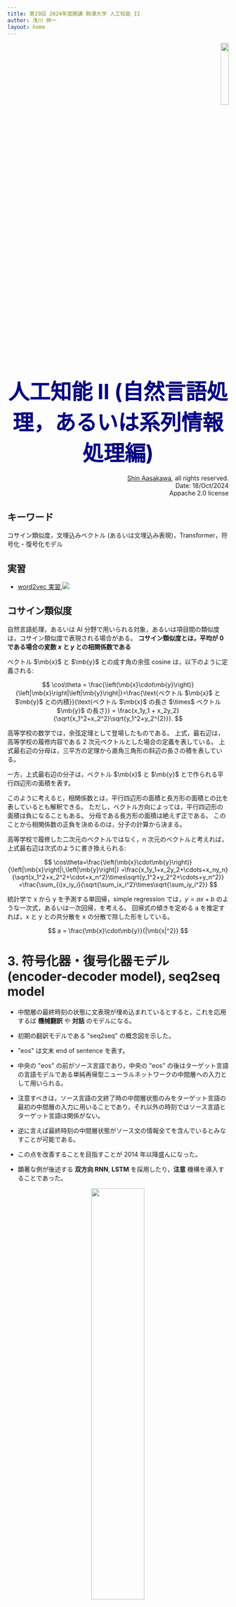```yaml
---
title: 第19回 2024年度開講 駒澤大学 人工知能 II
author: 浅川 伸一
layout: home
---
```

<link href="/css/asamarkdown.css" rel="stylesheet">

<div style="text-align:right">
<img src="/2024assets/qrcode_2024_0920.png" style="width:19%">
</div>

$$
\newcommand{\mb}[1]{\mathbf{#1}}
\newcommand{\Brc}[1]{\left(#1\right)}
\newcommand{\Rank}{\text{rank}\;}
\newcommand{\Hat}[1]{\widehat{#1}}
\newcommand{\Prj}[1]{\mb{#1}\Brc{\mb{#1}^{\top}\mb{#1}}^{-1}\mb{#1}^{\top}}
\newcommand{\RegP}[2]{\Brc{\mb{#1}^{\top}\mb{#1}}^{-1}\mb{#1}^{\top}\mb{#2}}
\newcommand{\NSQ}[1]{\left|\mb{#1}\right|^2}
\newcommand{\Norm}[1]{\left|#1\right|}
\newcommand{\IP}[2]{\left({#1}\cdot{#2}\right)}
\newcommand{\Bar}[1]{\overline{\;#1\;}}
\newcommand{\of}[1]{\left(#1\right)}
$$

<div align="center">
<font size="+4" color="navy"><strong>人工知能 II (自然言語処理，あるいは系列情報処理編)</strong></font><br/><br/>
<!-- <font size="+1" color="navy"><strong>人工知能 II</strong></font><br/><br/> -->
</div>

<div align='right'>
<a href="mailto:educ0233@komazawa-u.ac.jp">Shin Aasakawa</a>, all rights reserved.<br>
Date: 18/Oct/2024<br/>
Appache 2.0 license<br/>
</div>

## キーワード

コサイン類似度，文埋込みベクトル (あるいは文埋込み表現)，Transformer，符号化・復号化モデル

## 実習

* [word2vec 実習 <img src="/assets/colab_icon.svg">](https://colab.research.google.com/github/komazawa-deep-learning/komazawa-deep-learning.github.io/blob/master/notebooks/2020_0619word2vec.ipynb)

## コサイン類似度

自然言語処理，あるいは AI 分野で用いられる対象，あるいは項目間の類似度は，コサイン類似度で表現される場合がある。
**コサイン類似度とは，平均が 0 である場合の変数 $x$ と $y$ との相関係数である**

ベクトル $\mb{x}$ と $\mb{y}$ との成す角の余弦 cosine は，以下のように定義される:

$$
\cos\theta = \frac{\left(\mb{x}\cdot\mb{y}\right)}{\left|\mb{x}\right|\left|\mb{y}\right|}=\frac{\text{ベクトル $\mb{x}$ と $\mb{y}$ との内積}}{\text{ベクトル $\mb{x}$ の長さ $\times$ ベクトル $\mb{y}$ の長さ}}
= \frac{x_1y_1 + x_2y_2}{\sqrt{x_1^2+x_2^2}\sqrt{y_1^2+y_2^{2}}}.
$$

高等学校の数学では，余弦定理として登場したものである。
上式，最右辺は，高等学校の履修内容である 2 次元ベクトルとした場合の定義を表している。
上式最右辺の分母は，三平方の定理から直角三角形の斜辺の長さの積を表している。

一方，上式最右辺の分子は，ベクトル $\mb{x}$ と $\mb{y}$ とで作られる平行四辺形の面積を表す。

このように考えると，相関係数とは，平行四辺形の面積と長方形の面積との比を表しているとも解釈できる。
ただし，ベクトル方向によっては，平行四辺形の面積は負になることもある。
分母である長方形の面積は絶えず正である。
このことから相関係数の正負を決めるのは，分子の計算から決まる。

高等学校で履修した二次元のベクトルではなく，n 次元のベクトルと考えれば，上式最右辺は次式のように書き換えられる:

$$
\cos\theta=\frac{\left(\mb{x}\cdot\mb{y}\right)}{\left|\mb{x}\right|\,\left|\mb{y}\right|}
=\frac{x_1y_1+x_2y_2+\cdots+x_ny_n}{\sqrt{x_1^2+x_2^2+\cdot+x_n^2}\times\sqrt{y_1^2+y_2^2+\cdots+y_n^2}}
=\frac{\sum_{i}x_iy_i}{\sqrt{\sum_ix_i^2}\times\sqrt{\sum_iy_i^2}}
$$

統計学で x から y を予測する単回帰，simple regression では，$y=ax+b$ のような一次式，あるいは一次回帰，を考える。
回帰式の傾きを定める a を推定すれば，x と y との共分散を x の分散で除した形をしている。

$$
a = \frac{\mb{x}\cdot\mb{y}}{|\mb{x|^2}}
$$

<!--
# A2 net

<center>

<img src="/assets/2018Chen_A2-Nets_fig1ja_a.svg" style="width:39%">
&nbsp;&nbsp;
&nbsp;&nbsp;
&nbsp;&nbsp;
<img src="/assets/2018Chen_A2-Nets_fig1ja_b.svg" style="width:55%"><br/>
From [@2018Chen_A2-nets_double_attention] Fig. 1
</center>

# Relationship between self-attention and convolution

<center>
<img src="/assets/2019cordonnier_self_attention_convol.svg" style="width:66%"><br/>
<img src="/assets/2020Cordonnier_tab3.svg" style="width:66%"><br/>
From [@2020cordonnier_attention_and_convolution]
</center>

# まとめ

- MHSA は 畳み込み と同等の能力がありそうである。
- Reformer に見られるように position encodings を工夫する余地は残されているように思われる。
-->

# 3. 符号化器・復号化器モデル (encoder-decoder model), seq2seq model

* 中間層の最終時刻の状態に文表現が埋め込まれているとすると，これを応用するば **機械翻訳** や **対話** のモデルになる。
* 初期の翻訳モデルである "seq2seq" の概念図を示した。
* "eos" は文末 end of sentence を表す。
* 中央の "eos" の前がソース言語であり，中央の "eos" の後はターゲット言語の言語モデルである単純再帰型ニューラルネットワークの中間層への入力として用いられる。

* 注意すべきは，ソース言語の文終了時の中間層状態のみをターゲット言語の最初の中間層の入力に用いることであり，それ以外の時刻ではソース言語とターゲット言語は関係がない。
* 逆に言えば最終時刻の中間層状態がソース文の情報全てを含んでいるとみなすことが可能である。
* この点を改善することを目指すことが 2014 年以降盛んになった。
* 顕著な例が後述する **双方向 RNN**, **LSTM** を採用したり，**注意** 機構を導入することであった。

<!--
![Time unfoldings of recurrent neural networks](./assets/RNN_fold.svg){width="74%"}
-->

<center>
<img src="/assets/2014Sutskever_S22_Fig1.svg" width="49%"><br/>
From [2014Sutskever_Sequence_to_Sequence]
rom [@2014Sutskever_Sequence_to_Sequence]
</center>
<!--
$$\mbox{argmax}_{\theta} \left(-\log p\left(w_{t+1}\right)\right)=f\left(w_{t}\vert \theta\right)$$
-->

<center>
<img src="/assets/2014Sutskever_Fig2left.svg" width="44%">
<img src="/assets/2014Sutskever_Fig2right.svg" style="width:44%"><br />
From [@2014Sutskever_Sequence_to_Sequence] Fig. 2, 3
</center>

<!--
# 自然言語系の注意
-->

#### 言語と機能的脳画像研究を結びつけるために単語の分散表現を機械学習的手法で表現する (Mitchell+2018 他)

- [名詞の意味に関連した人間の脳活動の予測, Mitchell, 2018, Predicting Human Brain Activity Associated with the  Meanings of Nouns](https://shinasakawa.github.io/2008Mitchell_Predicting_Human_Brain_Activity_Associated_with_the_Meanings_of_Nounsscience.pdf){:target="_blank"}

<div class="figcenter">
<img src="/assets/2019mitchell-54_20.png" style="width:49%">
<img src="/assets/2008Mitchell_fig1ja.svg" style="width:49%">
<div class="figcaption" style="width:94%">

Mitchell+2008 図 1. 任意の名詞刺激に対する fMRI 活性化を予測するモデルの形式<br/>
左のように 「セロリ」 から右の脳画像を予測するために，中間表現として， 兆 単位の言語コーパス (言語研究では訓練や検証に用いる言語データをコーパスと呼ぶ) から得られた **意味特徴** を用いる。

fMRI の活性化は 2 段階の処理から予測される。
第 1 段階では，入力刺激語の意味を，典型的な単語使用を示す大規模なテキストコーパスから値を抽出した中間的な意味的特徴の観点から符号化する。
第 2 段階では，これらの中間的な意味的特徴のそれぞれに関連する fMRIシグネチャ の線形結合として，fMRI 画像を予測する。
<!-- Form of the model for predicting fMRI activation for arbitrary noun stimuli.
fMRI activation is predicted in a two-step process.
The first step encodes the meaning of the input stimulus word in terms of intermediate semantic features whose values are extracted from a large corpus of text exhibiting typical word use.
The second step predicts the fMRI image as a linear combination of the fMRI signatures associated with each of these intermediate semantic features. -->
</div></div>

<br/><br/>

<div class="figure figcenter">
<img src="/assets/2008Mitchell_fig2.svg" style="width:88%">
<div class="figcaption" style="width:88%">

Mitchell (2008) 図 2. 与えられた刺激語に対する fMRI 画像の予測。<br/>

他の単語 (下図左) eat, taset, fill などの単語から セロリ を予測する回帰モデルを使って予測する。
(A) 参加者 P1 が 「セロリ」刺激語に対して、他の 58 の単語で学習した後に予測を行う。
25 個の意味的特徴のうち 3 つの特徴量のベクトルを単位長にスケーリングすることである。
(食べる, 味わう, 満たす) について学習した $c_{vi}$ 係数は，パネル上部の 3 つの画像のボクセルの色で示されている。
刺激語「セロリ」に対する各特徴量の共起値は， それぞれの画像の左側に表示されている (例えば 「食べる（セロリ）」の 共起値は 0.84)。
刺激語の活性化予測値 ((A）の下部に表示)  は 25個 の意味的 fMRI シグネチャを線形結合し， その共起値で重み付けしたものである。
この図は 予測された三次元画像の1つの水平方向のスライス [z=-12 mm in Montreal Neurological Institute (MNI) space] を示している。
(B) 「セロリ」と「飛行機」について， 他の 58 個の単語を使った訓練後に予測された fMRI 画像と観察された fMRI 画像。
予測画像と観測画像の上部（後方領域）付近にある赤と青の 2本 の長い縦筋は、左右の楔状回である。
<!-- Predicting fMRI images for given stimulus words.
(A) Forming a prediction for participant P1 for the stimulus word “celery” after training on 58 other words.
Learned $c_{vi}$ coefficients for 3 of the 25 semantic features (“eat,” “taste,” and “fill”) are depicted by the voxel colors in the three images at the top of the panel.
The co-occurrence value for each of these features for the stimulus word “celery” is shown to the left of their respective images [e.g., the value for “eat (celery)” is 0.84].
The predicted activation for the stimulus word [shown at the bottom of (A)] is a linear combination of the 25 semantic fMRI signatures, weighted by their co-occurrence values.
This figure shows just one horizontal slice [z = –12 mm in Montreal Neurological Institute (MNI) space] of the predicted three-dimensional image.
(B) Predicted and observed fMRI images for “celery” and “airplane” after training that uses 58 other words.
The two long red and blue vertical streaks near the top (posterior region) of the predicted and observed images are the left and right fusiform gyri.-->
</div></div>

<br/><br/>

<div class="figure figcenter">
<img src="/assets/2008Mitchell_fig3.svg" style="width:49%"><br/>
<div class="figcaption" style="width:88%">

Mitchell (2008) 図 3. 最も正確に予測されたボクセルの位置<br/>

参加者 P5 の訓練セット以外の単語について、予測されたボクセルの活性化と実際のボクセルの活性化の相関を表面（A）とグラスブレイン（B）で表したもの。
これらのパネルは、少なくとも 10個 の連続したボクセルを含むクラスタを示しており、それぞれのボクセルの予測-実際の相関は少なくとも 0.28 である。
これらのボクセル・クラスターは、大脳皮質全体に分布しており、左右の後頭葉と頭頂葉、左右の豆状部、中央後葉、中央前葉に位置しています。
左右の後頭葉、頭頂葉、中前頭葉、左下前頭回、内側前頭回、前帯状回に分布している。
(C) 9人の参加者全員で平均化した予測-実測相関の表面表現。
このパネルは、平均相関が 0.14 以上の連続した10 個以上のボクセルを含むクラスターを示している。
<!-- Locations of most accurately predicted voxels.
Surface (A) and glass brain (B) rendering of the correlation between predicted and actual voxel activations for words outside the training set for participant P5.
These panels show clusters containing at least 10 contiguous voxels, each of whose predicted-actual correlation is at least 0.28.
These voxel clusters are distributed throughout the cortex and located in the left and right occipital and parietal lobes; left and right fusiform,
postcentral, and middle frontal gyri; left inferior frontal gyrus; medial frontal gyrus; and anterior cingulate.
(C) Surface rendering of the predicted-actual correlation averaged over all nine participants.
This panel represents clusters containing at least 10 contiguous voxels, each with average correlation of at least 0.14. -->
</div></div>

### Karapatian+(2023)

<div class="figcenter">
<img src="/2024assets/2023Karapetian_fig2.jpg" style="width:39%">
</div>

<div class="figcaption" style="width:88%">

図 2. 情景の同一性とカテゴリの復号化<!-- Figure 2. Scene identity and category decoding. --><br/>
**(A)** カテゴリ課題(青)，気晴らし課題(マゼンタ)，およびその差(黒)の EEG データにおける，情景同一性復号化の結果。
0 ミリ秒の灰色の縦破線は刺激の開始を表す。
曲線の周囲の斜線部分は SEM を示す。
有意な時点(右側，p < 0.01, FDR 調整済み) はアスタリスクで示されている。<br/>
**(B)**  課題の結果と両者の差異における，情景カテゴリーの復号化 (自然対人工) の結果<br/>
**(C)** カテゴリー化および気晴らし課題における，情景同一性の復号化のピーク<br/>
**(D)** シーンカテゴリーのデコーディングのピークにおける，多次元尺度構成法の結果<br/>
**(E)** 情景の同一性復号化と情景カテゴリ復号化の頂点復号化潜時における両課題のチャネル空間で実行されたサーチライト解析の結果と<br/>
**(F)** 情景カテゴリー復号化。<br/>
有意なチャネル (右側 p < 0.01, FDR 調整済み) は黒点で示されている。

<!-- * (A) Pairwise scene identity decoding results on EEG data from the categorization task (blue), distraction task (magenta), and their difference (black).
The vertical dashed gray line at 0 msec represents the stimulus onset.
The shaded area around the curves indicates the SEM.
Significant time points (right tailed, p<0.01, FDR-adjusted) are indicated with asterisks.
* (B) Scene category decoding (natural vs. man-made) results for both tasks and their difference.
* (C) Multidimensional scaling results for scene identity decoding from the categorization and distraction tasks at the scene identity decoding peak and
* (D) scene category decoding peak.
* (E) Results from the searchlight analysis performed in channel space in both tasks at peak decoding latency for scene identity decoding and
* (F) scene category decoding.
Significant channels (right-tailed, p < 0.01, FDR-adjusted) are depicted with black dots. -->
</div>


<div class="figcenter">
<img src="/2024assets/2023Karapetian_fig4.jpg" style="width:39%">
</div>



図 4. 人間の神経情景表現を RCNN と FCNN とでモデル化
<!-- Figure 4. Modeling human neural scene representations with an RCNN versus an FCNN. -->

* A）解析に用いたリカレントCNN，BLnet (Spoerer+2020) のアーキテクチャ。
ネットワークは 7 層からなり，ボトムアップ (緑の矢印) とラテラル (黒の矢印) 接続で結ばれている。
特徴量は 3 つの層 (1, 4, 7) から 8 つの異なる時間ステップで抽出され，RT は読み出し層から収集された。
* B) すべての情景，自然情景，人工的情景について，ヒトの神経表現と 3 つの異なる層からの RCNN 特徴量 (8 つの時間ステップの中央値) に対して RSA を実行した結果。
0 ミリ秒の垂直破線は刺激開始を表す。
曲線の周りの斜線部分は SEM を表す。
有意な時点をアスタリスクで示す (右側検定 p＜0.05，FDR 補正)。
破線の縦線はピークを示す。
灰色の斜線はノイズの上限を示す。
* (C) BLnet の フィードフォワード，パラメータマッチ版である B-Dnet (Spoerer+2020) の特徴量を用いた RSA 結果。
* (D) RCNN と FCNN の結果の差の波 (両側, p < 0.05, FDR 補正)。

<!-- * (A) Architecture of BLnet (Spoerer+2020), the recurrent CNN used in the analysis.
The network consists of seven layers, linked via bottom–up (green arrows) and lateral (black arrows) connections.
Features were extracted from three layers (1, 4, and 7) at eight different time steps, and RTs were collected from the readout layer.
* (B) Results of the RSA performed on the neural representations of humans and RCNN features from three different layers (median over eight time steps), for all scenes, natural scenes, and man-made scenes.
The vertical dashed gray line at 0 msec represents the stimulus onset.
The shaded areas around the curves represent the SEM. Significant time points are denoted with asterisks (right-tailed, p < 0.05, FDR-corrected).
The dashed vertical lines indicate the peaks.
The shaded gray area represents the noise ceiling.
* (C) RSA results with features from B-Dnet (Spoerer et al., 2020), the feedforward, parameter-matched version of BLnet.
* (D) Difference waves between RCNN and FCNN results (two-tailed, p < 0.05, FDR-corrected). -->


### ERP モデル Laszlo&Armstrong(2014)<!-- ## 1.1. The ERP model-->

これまでの研究で，ERP モデルの開発を通じて，計算と認知電気生理学の間のギャップを埋める取り組みを始めた(Laszlo&Plaut2012)。
ERP モデルは，先行する PDP モデル (Harm&Seidenberg2004, Plaut+1996, Seidenberg&McClelland1989 など) を大幅に取り入れている。
図 1 は，先行モデルと同様，書記素入力の分散パターンを取り込み，隠れ層で複数の非線形変換を行った後，分散意味出力を生成するモデルの構造を示している。
<!-- In prior work, we began bridging the gap between computation and cognitive electrophysiology through development of the ERP model (Laszlo&Plaut, 2012).
The ERP model is heavily based on PDP models that preceded it (e.g., Harm&Seidenberg2004, Plaut+1996, Seidenberg&McClelland1989); Fig. 1 displays the architecture of the model, which, like its predecessors, takes a distributed pattern of orthographic input, and after multiple nonlinear transformations in hidden layers, produces a distributed semantic output. -->

<div class="figcenter">
<img src="/2024assets/2014Laszlo_Armstrong_PSP_fig1.svg" style="width:49%">
<div class="figcaption" style="width:49%">

Fig. 1. (A) Architecture of the ERP model. INH stands for ‘‘inhibitory’’. (B) The shape of the sigmoid function (inset), and of the alpha function above and below threshold. Note that for alpha units, as $t\rightarrow\infty$, $V\rightarrow\Theta$.
</div>
</div>

ERP モデルと先行モデルとの重要な違いは，行動だけでなく ERP の構成要素の効果もシミュレーションする必要があることである。
具体的には，N400 (語彙的意味的アクセスを試みる構成要素と考えられている。Kutas&Federmeier2011 参照) に関連する効果である。
これを可能にするために，ERP モデルには PDP 読みモデルには典型的なものではない神経学的現実的な特性が与えられた。
まず，ERP モデルが先行するモデルと異なるのは，興奮と抑制の分離である。
この分離により，興奮性素子よりも抑制性素子の方が多いこと (EPSP が優勢であると考えられている ERP のシミュレーションには重要)，興奮と抑制の時間経過が別々であること，抑制には高速と低速の集団があることなど，神経学的には現実的な特性がいくつか付与される。
しかし，ERP モデルには，真の皮質系にみられる数多くの特性が欠けている。
我々は，モデルにさらに神経のリアリズムを取り入れることで，より多くの N400 効果をシミュレートできるようになると考えた。
さらに，このリアリズムを提供することで，シミュレートされた効果の神経機構に関する洞察が得られる可能性がある。
これは，N400 の研究では基本的に未開拓の分野である。
<!--An important difference between the ERP model and its predecessors is that it is required to simulate not only behavior, but also ERP component effects—specifically, effects pertaining to the N400 (a component thought to represent attempted lexical-semantic access; see Kutas&Federmeier2011).
In order to enable this, the ERP model was given neurally realistic properties not typical in PDP reading models.
Primarily, the ERP model’s departure from its predecessors comes in its separation of excitation and inhibition.
This separation confers several neurally realistic properties, such as more excitatory than inhibitory units (important for simulation of ERPs, where EPSPs are thought to dominate), separate time courses of excitation and inhibition, and fast and slow populations of inhibition.
However, the ERP model lacks numerous characteristics of a true cortical system. We theorized that bringing additional neural realism to the model would enable it to simulate more N400 effects, and, further, that providing this realism could provide insight into the neural mechanisms of the simulated effects—an area essentially unexplored in the N400 literature. -->

ERP モデルは、無意味テキストに対する反応で観察された N400 効果をシミュレートした。
もちろん，無意味なテキストは文脈を伴わないという点で，自然な読みとは異なる。
したがって，ERP モデルを現実的な読みにより関連付けるには，文脈に対する感度を向上させることが重要である。
文脈の最も単純な形態であり，N400 に強い影響を与える形態は，単語の形の即時反復である (例: Nagy&Rugg1989, Rugg1985, 1990, Rugg&Nagy1987)。
この最小限の文脈では，単語の形を処理する際に，その前に何があったかに依存することが必要となる。
したがって，この現象を明確に機械論的に説明することは，孤立した項目に対する ERP 反応を理解することと，文脈のある項目に対する反応を理解することの橋渡しをする上で重要な第一歩となる。
<!-- The ERP model simulated N400 effects observed in response to unconnected text.
Of course, unconnected text is dissimilar to natural reading in that it does not involve context.
To extend the ERP model’s relevance to realistic reading, therefore, it is important to extend its sensitivity to context.
The simplest form of context, and a form that exerts a robust effect on the N400, is immediate repetition of a word form (e.g., Nagy&Rugg1989, Rugg1985, 1990, Rugg&Nagy1987).
This minimal context requires that processing a word form, in the simplest possible manner, be dependent on what has come before it.
Consequently, providing an explicit mechanistic account of this phenomenon is an important first step in making the bridge between understanding the ERP response to isolated items and understanding the response to items in context. -->

N400 反復効果は，単語形態が 2 度目に提示された際の正の反応として特徴づけられる。
この効果に関する認知理論として広く受け入れられているのは，単語の形態が最初に提示された後，その意味は直ちに非活性化されるのではなく，時間とともに減衰するというものである(Rugg1985)。
したがって，ある項目が繰り返される場合，その項目に関連する意味は依然として活性化しており，したがって，より複雑な意味処理は必要なく，その結果，繰り返しに対する N400 はより小さくなる。
この理論は広く受け入れられており，その理論が確立されて以来，基本的に異議が唱えられたことはない (Besson+1992, Laszlo&Federmeier2007, Rugg1990 など)。
N400 反復効果をシミュレーションできるように，このモデルの神経現実主義を拡張するにあたり，我々は，神経機構的な説明が，一般的に想定されている認知基盤に対して新たな洞察をもたらすかどうかを検討した。
<!-- The N400 repetition effect is characterized as a positivity in response to second presentation of a word form.
The accepted cognitive theory of this effect is that after an initial presentation of a word form, its semantics do not immediately deactivate; rather, they decay over time (Rugg1985).
Thus, when an item is repeated, its associated semantics are still active, and, therefore, less elaborate semantic processing is required, resulting in a smaller N400 to repetitions. This theory is widely accepted, and essentially has not been challenged since its formulation (e.g., Besson+1992, Laszlo&Federmeier2007, Rugg1990).
In extending the neural realism of the model to allow it to simulate N400 repetition effects, we sought to explore whether a neuro-mechanistic explanation would provide novel insight into their generally-assumed cognitive basis. -->

さらに，単語の認知に関する文献の多くは時間領域の ERP に焦点を当てているが，周波数領域の ERP から得られた洞察を強調する研究も増えている。
例えば，最近の研究では，時間領域における N400 効果は，特定の周波数帯域における変化によるものであり，N400 を生成する集団のすべてのニューロンが反復後に同じ程度にその活動を変化させる場合に観察されるような，全電力スペクトルにおける変化によるものではない可能性があることが示されている (Roehm+2007)。
周波数依存の変化は，分散型で特定の表現を符号化する局所および遠位の神経集団を同期させる脳の能力にも重要な影響を及ぼす可能性がある (Mellem+2013, Weiss&Mueller2003)。
周波数領域の効果は理論的には興味深いものであるが，計算読解の文献ではこれまでまったく研究されていない。
これらの理由から，我々はシミュレーションに周波数領域分析を組み込むことを試みた。
我々の知る限り，この分野では初めてのことである。
<!-- Additionally, although much of the word recognition literature has focused on time-domain ERPs, there is a growing body of work highlighting insights gained from ERPs in the frequency domain.
For instance, recent work has demonstrated that time-domain N400 effects may be due to changes in particular frequency bands and not to changes in the full power spectrum, as would be observed if all neurons in the population generating the N400 modulated their activity to the same degree following a repetition (Roehm+2007).
Frequency-dependent changes may also have important ramiﬁcations for the brain’s capacity to synchronize local and distal neural populations that code for a particular representation in a distributed fashion (Mellem+2013, Weiss&Mueller2003).
Frequency-domain effects are therefore of theoretical interest, but have been completely unstudied in the computational reading literature. For these reasons, we sought to incorporate frequency-domain analysis into our simulations—to our knowledge, for the ﬁrst time in this literature. -->

## 1.2. アルファモデル<!-- ## 1.2. The alpha model-->

ERP モデルでは，平均的な意味活性化は平均的な N400 振幅と関連している。(脚注2)
したがって，繰り返しによって減少した N400 をシミュレートするモデルでは，反復が発生した際に平均的な意味活性化が減少することが示されなければならない。
つまり，素子には疲労する能力が備わっていなければならない。
この疲労は，意味層全体ではなく，単一素子に作用する形で選択的に発生することが重要である。
なぜなら，最近活性化していない素子は，反復ではなく新しい項目が提示された場合のように，最大限に活性化できなければならないからである。
したがって，個々の意味単位の活性化の望ましい動態は，活性化のピーク (最初の提示に対する反応) が徐々に減衰していくというものである。
これは，N400 反復効果の認知理論が提唱しているものであり，また反復による N400 振幅の減少にも必要である。
重要なのは，この動態はアルファ関数によって正式に表現できるということである。
これは、神経計算において PSP をシミュレートするために使用される。
<!--In the ERP model, mean semantic activation is linked to mean N400 amplitude.(footnote 2)
Thus, for the model to simulate reduced N400s with repetition, it must display reduced mean semantic activation when repetitions occur.
That is, units must have the capacity to become fatigued. It is important that this fatigue occur selectively, acting on single units as opposed to the entire semantic layer, because units that have not recently been active must be able to activate to maximum, as when a novel item is presented instead of a repetition.
The desired dynamic of activation for individual semantic units is thus one where a peak of activation (response to a ﬁrst presentation) is followed by gradual decay, as posited by the cognitive theory of N400 repetition effects and also as necessary to reduce N400 amplitude with repetition.
Crucially, this dynamic can be formally expressed by the alpha function; used in neural computation to simulate PSPs: -->

$$
V=\alpha t e^{t/T}\tag{1}
$$

式(1):アルファ関数。
従来用いられてきたアルファ関数 (例:Bugmann1997) では，V は膜電位 (電圧) の測定値，alpha はスケーリング定数，t は単位が活性化してからの時間ステップ数，T は V がピークに達するタイミングを決定する自由パラメータである (例:David+2006)。
alpha 関数の形状は，式(1) で定義され，シミュレーションで使用されている。
図 1 に示した。
<!-- Eq. (1): The alpha function.
In the alpha function as used classically (e.g., Bugmann1997), V is a measure of membrane potential (voltage), a a scaling constant, t the number of time steps since a unit became active, and T a free parameter that determines when V peaks (e.g., David+2006).
The shape of the alpha function, as deﬁned in Eq. (1) and as used in our simulations, is displayed in Fig. 1. -->

アルファ関数が事象関連電位のシミュレーションで使用されていることから，我々のモデルでの使用に特に適している。
それは，所望の動的が生成されるからだけでなく，皮質事象関連電位が ERP 信号のソースであるためである(Fabiani+2007)。
アルファ関数の結果である V は，意味素子の活性化がリンクされている N400 と同様に，電圧を表している。
実際，この関数の妥当性は，誘発反応の動的因果モデリングにおける類似の関数の使用によって裏付けられている(Dauizeau+2011 参照)。
この種の関数は，実際のニューロンにおける活性化の動力学に近似することが示されている (David+2006)。
したがって，N400 反復効果を実装するために必要な機能の動態に関する独立した観察結果，その効果の神経源，およびアルファ関数の計算特性が，シミュレーションの機序を示唆する方向に収束している。
したがって，ERP モデルを N400 反復効果のシミュレーションに拡張しようとする試みにおいて，我々は興奮性素子の活性化をアルファ関数の包絡線 (式(1)で指定) に制限した。
<!-- That the alpha function is used in simulation of PSPs makes it especially appropriate for use in our model, not only because it produces the desired dynamic, but also because cortical PSPs are the source of the ERP signal (Fabiani+2007).
The result, V,of the alpha function represents a voltage, as does the N400, to which semantic unit activations are linked. Indeed, the appropriateness of this function is supported by use of an analogous function in dynamic causal modeling of evoked responses (see Dauizeau+2011), where this type of function has been shown to approximate activation dynamics in actual neurons (David+2006).
Thus, independent observations about the dynamics of the function needed to implement N400 repetition effects, the neural source of those effects, and the computational properties of the alpha function converge to suggest a mechanism for simulation. Therefore, in our attempt to extend the ERP model to simulation of N400 repetition effects, we constrained excitatory unit activations to the envelope of the alpha function (as speciﬁed in Eq. (1)). -->

以下では，Laszlo&Plaut(2012) のモデルを ERP モデルと呼び続けるが，アルファ関数で制約されたモデルをアルファモデルと呼ぶ。
アルファモデルにおける興奮性素子の活性化にアルファ関数 (式(1))を適用することが，2 つのモデル間の唯一の違いである。(脚注 3)
以下に紹介するシミュレーションの目的は，アルファ関数で実装された選択的疲労要因が，N400 反復効果に対する正式に十分な機構的説明となるかどうかを判断することである。
<!-- In what follows, we will continue to refer to the Laszlo&Plaut(2012) model as the ERP model, but we will refer to the model constrained with the alpha function as the alpha model.
Application of the alpha function (Eq. (1)) to excitatory unit activation in the alpha model is the only distinction between the two models.(footnote 3)
The goal of the simulations presented below was to determine whether a selective fatigue factor, as implemented with the alpha function, constitutes a formally sufﬁcient mechanistic explanation for N400 repetition effects. -->

<div class="footnote">

2. 多数の皮質内抑制性電位 (IPSP) と興奮性電位 (EPSP) の遠心性和によって決定される電圧。
3. モデルの構造は他のすべての点で同一であるため，アルファモデルは，ERP モデルがシミュレーション可能なあらゆる現象をシミュレーションする能力を形式的に保持していることに留意されたい。
</div>

## 3.1. ERP

各項目タイプについて，第 1 回および第 2 回提示時の中央頭頂電極における ERP の平均値 (図 2) を計算した。
このデータセットにおける N400 効果に対応する時間ウィンドウに合わせてデータをトリミングした: 250ー450ミリ秒 (Laszlo&Federmeier2011)。
ERP とシミュレーション分析の一貫性を最大限に高めるため，これらのデータは，統計的に定義された関心領域，すなわち N400 窓の半値全幅 (FWHM) に再びトリミングされた。
<!--Grand-averaged ERPs (Fig. 2) were computed over the middle parietal electrode for each item type on ﬁrst and second presentation.
Data were trimmed to the time-window corresponding to N400 effects in this data set: 250–450 ms (Laszlo&Federmeier2011).
To maximize the consistency of ERP and simulation analyses, these data were again trimmed to a statistically-deﬁned window of interest, the full width at half-maximum (FWHM) of the N400 window. -->

<div class="figcenter">
<img src="/2024assets/2014Laszlo_Armstrong_PSP_fig2.svg" style="width:66%">
<div class="figcaption" style="width:77%">

図 2. ERP とモデル (sERP) の時間および周波数領域のデータ。
時間領域の ERP データは，頭頂葉中央の電極部位における単語，頭文字語，擬似語，および非単語文字列の提示 1 回目と 2 回目に対する全体平均反応からなる。
同じデータが周波数領域で提示される。
時間領域の sERP データは，同じ種類の項目の提示 (1 回目と 2 回目) に対するすべての意味単位の平均反応からなる。
同じデータが周波数領域で提示される。
反復効果のシミュレーションにアルファ関数の適用が必要かどうかを評価するために実施された制御シミュレーションも，オリジナルの ERP モデルを使用して実施された。
このシミュレーションでは，すべての方法は上記で説明したものと同じであったが，アルファ関数は適用されなかった。
<!-- Fig.2. ERP and model (sERP) data in the time and frequency domains.
Time-domain ERP data consists of grand-averaged responses to ﬁrst and second presentations of words, acronyms, pseudowords, and illegal strings, over the middle parietal electrode site; the same data is presented in the frequency domain.
Time-domain sERP data consists of responses, averaged over all semantic units, to ﬁrst and second presentations of the same item types.
The same data is presented in the frequency domain.
A control simulation, performed in order to assess whether application of the alpha function is necessary for simulation of repetition effects, was also conducted using the original ERP model—in this simulation, all methods were identical to those described above, but the alpha function was not applied. -->
</div></div>



# 4. トランスフォーマー

* 注意を用いて，RNN を置き換える [Devlin+2017,Attention Is All You Need](https://arxiv.org/abs/1706.03762)
* 専門用語としては，**多頭=自己注意** Multi-Head Self-Attention (以下 MHSA と表記)と呼ぶ。
* 多頭とは何か，なぜ **自己** がつく注意なのかを確認してほしい。

<center>
<img src="/assets/ModalNet-19.png" style="width:15%">
&nbsp;&nbsp;&nbsp;&nbsp;
&nbsp;&nbsp;&nbsp;&nbsp;
&nbsp;&nbsp;&nbsp;&nbsp;
<img src="/assets/ModalNet-20.jpg" style="width:23%">
&nbsp;&nbsp;&nbsp;&nbsp;
&nbsp;&nbsp;&nbsp;&nbsp;
&nbsp;&nbsp;&nbsp;&nbsp;
<img src="/assets/ModalNet-21.png" style="width:29%">
</center>
<!--
![](assets/ModalNet-19.png){style="width:15%"}
&nbsp;&nbsp;&nbsp;&nbsp;
&nbsp;&nbsp;&nbsp;&nbsp;
&nbsp;&nbsp;&nbsp;&nbsp;
![](assets/ModalNet-20.jpg){style="width:23%"}
&nbsp;&nbsp;&nbsp;&nbsp;
&nbsp;&nbsp;&nbsp;&nbsp;
&nbsp;&nbsp;&nbsp;&nbsp;
![](assets/ModalNet-21.png){style="width:29%"}
</center>
-->


* 上図，クエリ，キー，バリュー に注目してください。英単語の意味どおりに解釈すれば，問い合わせ，キー（鍵），値，となる。
* つまり，ある問い合わせに対して，キーを与えて，その答えとなる値を得ること。
* この操作を入力情報から作り出して答えを出力する仕組みに，ワンホット表現を使うことがポイント

<!-- 下図左は上図右と同じものです。この下図右を複数個束ねると下図中央になります。 -->

- 図中央の Scaled Dot-Product Attention と書かれた右脇に小さく h と書かれている。この h とは ヘッド の意味。
- 図中央を 1 つの単位として，次に来る情報と連結させる。図右。
- リカレントニューラルネットワークでは，中間層の状態が次の時刻の処理に継続して用いられていた。
- ところが 多頭=自己注意 MHSA では一つ前の入力情報を，現在の時刻の情報に対するクエリとキーのように扱って情報を処理する。
- 図右の下から入力される情報は，input と output と書かれている。
さらに output の下には (Shifted right) と書かれています。
すなわち，時系列情報を一時刻分だけ右にずらし（シフト）させて逐次情報を処理することを意味している。
- 図右の下から入力される情報は，embedding つまり埋め込み表現 と 位置符号化 position embedding が足し合わされたもの。
埋め込み表現とは先週 word2vec で触れたベクトルで表現された，単語（あるいはそれぞれの項目）の 意味表現 に対応。
* さらに，下図右は，視覚用に開発れたトランスフォーマーである。

<center>
<img src="/assets/ModalNet-19.png" style="width:14%">
<!-- <img src="https://komazawa-deep-learning.github.io/assets/ModalNet-19.png" style="width:24%"> -->
&nbsp;&nbsp;&nbsp;&nbsp;
&nbsp;&nbsp;&nbsp;&nbsp;
&nbsp;&nbsp;&nbsp;&nbsp;
&nbsp;&nbsp;&nbsp;&nbsp;
<img src="/assets/2019Ramachandran_fig3.jpg" style="width:44%"><br/>
<!-- <img src="https://komazawa-deep-learning.github.io/assets/2019Ramachandran_fig3.jpg" style="width:64%"><br/> -->
Left: [@2017Vaswani_transformer], Right: [@2019Ramachandran_attention_vision]
</center>

<!--
<center>

![](assets/2019Zhang_Goodfellow_SAGAN_fig2.jpg){style="width:88%"}<br/>
![](assets/2019Zhang_Goodfellow_SAGAN_fig1upper.jpg){style="width:74%"}<br/>
![](assets/2019Zhang_Goodfellow_SAGAN_fig1lower.jpg){style="width:74%"}<br/>
From [@2019Zhang_Goodfellow_SAGAN] Fig. 1, and 3.
画像生成において，近傍画素から情報だけでなく，関連する遠距離の特徴を利用して生成することにより一貫性のある対象やシナリオを生成可能。
各行の左の元画像上のカラー点は 5 つ の 代表的なクエリの場所を示す。
右側の 5 画像は 各クエリ位置における注意地図。最も注目されている領域が，色分けされた矢印で示されている。
</center>
-->

<!--
<center>

![](assets/2017Gupta_Non-local_fig2.svg){style="width:29%"}
![](assets/2017Gupta_Non-local_example_230_0_eps_18_9.svg){style="width:59%"}<br/>
時空の非局所ネットワークの概念図。特徴地図はテンソルとして示されている。
例えば 1024 チャンネルの場合は $T\times H\times W\times1024$ である。
$\otimes$ は行列積を，$\oplus$ は要素和を示す。
ソフトマックス演算は各行に対して実行される。
青いボックスは $1\times1\times1\times1$ の畳み込みを表す。
$512$ チャンネルのボトルネックを持つ埋め込みガウシアン版が示されている。
バニラガウス版は $\theta$ と $\phi$ とを除去することで ドット積版は $1/N$ のスケーリングでソフトマックスを置き換えることで行うことができる。
From [@2018Wang_Girshick_Non-local]
</center>
-->

<!-- <center>

![](assets/2018snail_fig2b.svg){style="width:49%"}<br/>
From [@2018Mishra_SNAIL] Fig. 2
</center>

トランスフォーマーはリカレント構造や畳み込み構造を持たず埋め込みベクトルに位置符号化器を加えることで系列情報を処理する。
しかし、逐次的な順序情報が貧弱であるとの批判がある。
とりわけ強化学習のような位置依存性に敏感な課題では問題。
トランスフォーマーモデルにおける 位置問題を解決するため，自己注意機構 と 時間的な畳み込み temporal convolution を組み合わせたモデルが
Simple Neural Attention Meta-Learner (SNAIL)[@2018Mishra_SNAIL]。
SNAIL は，メタ学習，強化学習の両方の課題に優れていることが実証された。
-->

少しだけまとめると:

- 自然言語処理，画像処理，強化学習，メタ学習の 4 分野でほほ同様の 多頭自己注意 MHSA が取り入れられている。
- クエリ，キー，バリュー の重みを学習することが MHSA の学習である。
- 従来手法である 畳み込み や LSTM を MHSA で置き換える動きがある。

# 5. BERT

- 上記のトランスフォーマーに基づいて BERT が提案された [Devlin2018](https://arxiv.org/abs/1810.04805)。
- BERT は **B**idirectional **E**ncoder **R**epresentations from **T**ransformers から命名したと原著論文には書いてあります。
- ですが，この原著論文の直前に提案されたモデルに ELMo があったため，こじつけた，ふざけた命名でしょう。
- もちろん ELMo (こちらは **E**mbeddings from **L**anguage **Mo**dels から命名されました)も BERT もセサミストリートに出てくるキャラクタです。

<!-- From singularitysalon2019/nlp.tex -->

<!--BERT の影響が大きいので，本稿でも BERT を中心に取り上げる。-->BERT の特徴を 3 つにまとめると以下の通り

1. トランスフォーマー Transformer に基づく 多頭自己注意 (MHSA) を使った多層ニューラルネットワークモデル
2. 2 つの事前訓練: **マスク化言語モデル** と **次文予測課題** を用いる
3. 事前訓練済のモデルを用いて，解くべき課題のそれぞれについて **ファインチューニング** Fine tuning を施す
4. 個別の課題は下流課題 down stream tasks と呼ばれます。上流 と 下流 との区別は，最初に行う事前訓練のことを時間的に先行するので上流，その後のファインチューニングするそれぞれの課題のことを下流課題と呼んでいます。
5. 複数の課題に対して個別にファインチューニングを行うことにより，複数の下流課題で性能向上が認められました。 [GLUE スコアボード](https://gluebenchmark.com/leaderboard), [SuperGLUE](https://super.gluebenchmark.com/leaderboard/) を参照してください。


## BERT の入力表現

- 上の図にもあったとおり BERT では入力情報が埋め込み表現だけでなく，位置符号化器の情報が加算されます。
- BERT では，埋め込み表現と位置符号化器の情報に加えて，セグメント埋め込み segment embeddings も加えた情報が入力情報となります。下図参照

<center>
<img src="/assets/2018Devlin_BERT_Fig2.svg" style="width:66%"><br/>
<!-- ![](assets/2018Devlin_BERT_Fig2.svg){style="width:84%"}<br /> -->
埋め込みトークンの総和，位置符号器，分離埋め込みの 3 者 From [@2018BERT] Fig. 2
</center>

- 上図では，下 3 行が入力情報を構成する 3 つの要素になっています。上（ピンク色）が合算した入力情報になります。
- 3 つの入力情報とはそれぞれ，下から 位置符号化器 （薄灰色），セグメント埋め込み (淡緑)，トークン埋め込み (淡黄) です。

## 位置符号器 Position encoders

- 上述のようにトランスフォーマーの入力には，単語埋め込み表現に加えて，位置符号器の信号も加算されます。

<!-- 位置 $i$ の信号は次式で周波数領域へと変換される:

$$
\begin{align}
\text{PE}_{(\text{pos},2i)} &= \sin\left(\frac{\text{pos}}{10000^{\frac{2i}{d_{\text{model}}}}}\right)\\
\text{PE}_{(\text{pos},2i+1)} &= \cos\left(\frac{\text{pos}}{10000^{\frac{2i}{d_{\text{model}}}}}\right)
\end{align}
$$
-->

- 位置符号器による位置表現は，i 番目の位置情報をワンホット表現するのではなく，周波数領域に変換することで周期情報を表現する試みと見なすことができます。

<center>
<img src="/assets/PE_example.svg" style="width:59%"><br/>
位置符号化に用いられる符号化。位置情報を周波数情報へ変換して用いています。
<!-- ![](assets/PE_example.svg){style="width:74%"}<br/> -->
</center>

- 位置情報を周波数情報へ変換することが良いことなのか，どうなのか，は議論されている最中です。
一つの研究テーマでもあります。

- 数学的な説明は **フーリエ変換** を調べてください。任意の関数 y=f(x) では x は位置情報を表しているとみなすことができます。
従って，位置 x を与えると対応する値 y が得られることを表している式が y=f(x) です。
これに対して，任意の情報は周波数，すなわち，波の重ね合わせとして表現できます。
すべての周波数を重ね合わせると元の関数になります。
反対に，ある周波数の値は，関数 f(x) を周波数へ変換したときの特定の周波数成分として表現できます。

BERT における位置符号化器は位置情報を波の成分として表現したことになります。

このようにしてできた値を入力側と出力側で下図のように連結させたものが以下のトランスフォーマーです。

<center>
<img src="/assets/2017Vaswani_Fig1.svg" style="width:33%"><br/>
From [@2017Vaswani_transformer] Fig. 1
</center>

これまで見てきたように，トランスフォーマーでは入力信号に基づいて情報の変換が行なわれる。
この意味ではトランスフォーマーにおける 多頭 自己注意 MHSA とはボトムアップ注意の変形であるとみなしうる。
逆言すれば，RNN のように過去の履歴をすべて保持しているわけではないので，系列情報については，position encoders に頼っている側面が指摘できる。

<!-- %\input{ELMoBERTGPT_Gao2018.tex}
へーこれでインプットか？-->

## BERT の事前訓練: マスク化言語モデル

全入力系列のうち 15% をランダムに [MASK] トークンで置き換える

- 入力はオリジナル系列を [MASK] トークンで置き換えた系列
- ラベル: オリジナル系列の [MASK] 部分にの正しいラベルを予測
- 80%: オリジナル入力系列を [MASK] で置換
- 10%: [MASK] の位置の単語をランダムな無関連語で置き換える
- 10%: オリジナル系列

## BERT の事前訓練: 次文予測課題

言語モデルの欠点を補完する目的，次の文を予測

[SEP] トークンで区切られた 2 文入力

- 入力: the man went to the store [SEP] he bought a gallon of milk.
- ラベル:  IsNext
- 入力:  the man went to the store [SEP] penguins are flightless birds.
- ラベル:  NotNext

## BERT: ファインチューニング (微調整)

(a), (b) は文レベル課題，
(c),(d)はトークンレベル課題, E: 入力埋め込み表現, $T_i$: トークン $i$ の文脈表象。

<!--
- [CLS]: 分類出力記号,
- [SEP]: 文分離記号
-->

<center>
<img src="/assets/2018Devlin_BERT_Fig3.svg" style="width:66%"><br/>
From [@2018BERT] Fig.3
</center>

## GLUE 課題 (General Language Understanding Evaluation)
- **CoLA**: 入力文が英語として正しいか否かを判定
- **SST-2**: スタンフォード大による映画レビューの極性判断
- **MRPC**: マイクロソフトの言い換えコーパス。2文 が等しいか否かを判定
- **STS-B**: ニュースの見出し文の類似度を5段階で評定
- **QQP**: 2 つの質問文の意味が等価かを判定
- **MNLI**: 2 入力文が意味的に含意，矛盾，中立を判定
- **QNLI**: 2 入力文が意味的に含意，矛盾，中立を判定
- **RTE**: MNLI に似た2つの入力文の含意を判定
- **WNI**: ウィノグラッド会話チャレンジ

その他

- **SQuAD**: スタンフォード大による Q and A ウィキペディアから抽出した文
- **RACE**: 中学入試，高校入試に相当するテスト多肢選択回答

### BERT モデルのパラメータ詳細
- データ: Wikipedia (2.5B words) + BookCorpus (800M words)
- バッチサイズ: 131,072 words (1024 sequences * 128 length or 256 sequences * 512 length)
- 訓練時間: 1M steps (~40 epochs)
- 最適化アルゴリズム: AdamW, 1e-4 learning rate, linear decay
- BERT-Base: 12 層, 各層 768 ニューロン, 12 多頭注意
- BERT-Large: 24 層, 各層 1024 ニューロン, 16 多頭注意
- 4x4 / 8x8 TPU で 4 日間

#### CoLA サンプル

1 は正しい英文，0 は非文

- 1 They drank the pub dry.
- 0 __They drank the pub__.
- 1 The professor talked us into a stupor.
- 0 __The professor talked us__.
- 1 We yelled ourselves hoarse.
- 0 __We yelled ourselves__.

#### SST-2 サンプル

0 は低評価，1 は高評価

- hide new secretions from the parental units     0
- contains no wit , only labored gags     0
- that loves its characters and communicates something rather beautiful about human nature        1
- remains utterly satisfied to remain the same throughout         0
- on the worst revenge-of-the-nerds clichés the filmmakers could dredge up        0
- that's far too tragic to merit such superficial treatment      0

<!-- - demonstrates that the director of such hollywood blockbusters as patriot games can still turn out a small , pe
- rsonal film with an emotional wallop .  1
- of saucy        1
- a depressed fifteen-year-old 's suicidal poetry         0
- are more deeply thought through than in most ` right-thinking ' films   1
- goes to absurd lengths  0
- for those moviegoers who complain that ` they do n't make movies like they used to anymore      0
- the part where nothing 's happening ,   0
- saw how bad this movie was      0
- lend some dignity to a dumb story       0
 -->

#### MRPC サンプル

- 1
    - 文1: "Please, keep doing your homework," said Bavelier, the mother of three.
    - 文2: "Please, keep doing your homework," said Bavelier, the mother of 6-year-old twins and a 2-year old.
- 1
    - 文1: While Mr. Qurei is widely respected and has a long history of negotiating with the Israelis, he cannot expect such a warm welcome.
    - 文2: While Qureia is respected and has a history of negotiating with the Israelis, a warm welcome is not expected.
- 1
    - 文1: "Nobody wants to go to war with anybody about anything ... it 's always very much a last resort thing and one to be avoided," Mr Howard told Sydney radio.
    - 文2: "We don't want to go to war with anybody . . . it's always very much a last resort, and one to be avoided.
- 0
    - 文1: GMT, Tab shares were up 19 cents, or 4.4% , at A $4.56, having earlier set a record high of A $4.57.
    - 文2: Tab shares jumped 20 cents, or 4.6%, to set a record closing high at A $4.57.
- 0
    - 文1: Martin, 58, will be freed today after serving two thirds of his five-year sentence for the manslaughter of 16-year-old Fred Barras.
    - 文2: Martin served two thirds of a five-year sentence for the manslaughter of Barras and for wounding Fearon.

<!-- - 1
    - 文1: The stock rose $2.11, or about 11 percent, to close Friday at $ 21.51 on the New York Stock Exchange.
    - 文2: PG & E Corp. shares jumped $1.63 or 8 percent to $ 21.03 on the New York Stock Exchange on Friday.
- 1
    - 文1: Revenue in the first quarter of the year dropped 15 percent from the same period a year earlier.
    - 文2: With the scandal hanging over Stewart's company, revenue the first quarter of the year dropped 15 percent from the same period a year earlier.
- 0
    - 文1: The Nasdaq had a weekly gain of 17.27, or 1.2 percent, closing at 1,520.15 on Friday.
    - 文2: The tech-laced Nasdaq Composite .IXIC rallied 30.46 points, or 2.04 percent, to 1,520.15.
- 1
    - 文1: The DVD-CCA then appealed to the state Supreme Court.
    - 文2: The DVD CCA appealed that decision to the U.S. Supreme Court.

 -->
<!-- # BERT ファインチューニング手続き
<center>
<img src="./assets/2019Devlin_mask_method21.jpg" style="width:74%"><br/>
</center>
 -->

#### SST-B サンプル

最後の数値が評価値

- A plane is taking off.  An air plane is taking off.   5.000
- A man is playing a large flute. A man is playing a flute.     3.800
- A man is spreading shreded cheese on a pizza. A man is spreading shredded cheese on an uncooked pizza. 3.800
- Three men are playing chess.    Two men are playing chess.    2.600
- A man is playing the cello.     A man seated is playing the cello.    4.250
- Some men are fighting.  Two men are fighting. 4.250
- A man is smoking.   A man is skating 0.5000

### QQP サンプル

0 は異なると判断， 1 は同じと判断すべき文

- 0
    - How is the life of a math student? Could you describe your own experiences?
    - Which level of prepration is enough for the exam jlpt5?
- 1
    - How do I control my horny emotions?
    - How do you control your horniness?
- 0
    - What causes stool color to change to yellow?
    - What can cause stool to come out as little balls?     0
- 1
    - What can one do after MBBS?
    - What do i do after my MBBS?
- 0
    - Where can I find a power outlet for my laptop at Melbourne Airport?
    - Would a second airport in Sydney, Australia be needed if a high-speed rail link was created between Melbourne and Sydney?
- 0
    - How not to feel guilty since I am Muslim and I'm conscious we won't have sex together?
    - I don't beleive I am bulimic, but I force throw up at least once a day after I eat something and feel guilty.  Should I tell somebody, and if so who?

#### MNLI サンプル

- 矛盾
    - Met my first girlfriend that way.
    - I didn’t meet my first girlfriend until later.
- 中立
    - 8 million in relief in the form of emergency housing.
    - The 8 million dollars for emergency housing was still not enough to solve the problem.
- 中立
    - Now, as children tend their gardens, they have a new appreciation of their relationship to the land, their cultural heritage, and their community.
    - All of the children love working in their gardens.
- 含意
    - At 8:34, the Boston Center controller received a third transmission from American 11
    - The Boston Center controller got a third transmission from American 11.
- 中立
    - I am a lacto-vegetarian.
    - I enjoy eating cheese too much to abstain from dairy.
- 矛盾
    - someone else noticed it and i said well i guess that’s true and it was somewhat melodious in other words it wasn’t just you know it was really funny
    - No one noticed and it wasn’t funny at all.


### BERT 多言語対応
<center>
<img src="/assets/2019Lample_Fig1.svg" style="width:66%"><br/>
From [@2019Lample_Cross-lingual] Fig. 1
</center>

### BERT の発展

* BERTlogy バートロジーとして，BERT を弄り倒す研究が量産されるようになった。
* キーワードとしては，[プロンプト](https://arxiv.org/abs/2201.04337)，[センテンス BERT](https://arxiv.org/abs/1908.10084) 等がある。
* [プロンプトエンジニアリング](https://arxiv.org/abs/2107.13586) として，数多くの研究がなさている。

<center>
<img src="/assets/2019Rajasekharan_conver.png" style="width:54%"><br/>
From <https://towardsdatascience.com/a-review-of-bert-based-models-4ffdc0f15d58>
</center>

### BERT: ファインチューニング手続きによる性能比較

<center>
<img src="/assets/2019Devlin_mask_method21.jpg" style="width:33%"><br/>
マスク化言語モデルのマスク化割合の違いによる性能比較
</center>

マスク化言語モデルのマスク化割合は マスクトークン:ランダム置換:オリジナル=80:10:10 だけでなく，
他の割合で訓練した場合の 2 種類下流課題，
MNLI と NER で変化するかを下図 \ref{fig:2019devlin_mask_method21} に示した。
80:10:10 の性能が最も高いが大きな違いがあるわけではないようである。

<!-- # BERT モデルサイズ比較
<center>
<img src="./assets/2019Devlin_model_size20.jpg" style="width:69%"><br/>
</center>
-->

### BERT: モデルサイズ比較

<center>
<img src="/assets/2019Devlin_model_size20.jpg" style="width:33%"><br/>
モデルのパラメータ数による性能比較
</center>

パラメータ数を増加させて大きなモデルにすれば精度向上が期待できる。
下図では，横軸にパラメータ数で MNLI は青と MRPC は赤 で描かれている。
パラメータ数増加に伴い精度向上が認められる。
図に描かれた範囲では精度が天井に達している訳ではない。パラメータ数が増加すれば精度は向上していると認められる。

### BERT: モデル単方向，双方向モデル比較

<center>
<img src="/assets/2019Devlin_directionality19.jpg" style="width:33%"><br/>
言語モデルの相違による性能比較
</center>

言語モデルをマスク化言語モデルか次単語予測の従来型の言語モデルによるかの相違による性能比較を
下図 \ref{fig:2019devlin_directionality19} に示した。
横軸には訓練ステップである。訓練が進むことでマスク化言語モデルとの差は 2 パーセントではあるが認められるようである。


<!-- # BERT 事前訓練比較
<center>
<img src="./assets/2019Devlin_Effect_of_Pretraining18.jpg" style="width:66%"><br/>
</center>
-->

### BERT: 事前訓練比較

<center>
<img src="/assets/2019Devlin_Effect_of_Pretraining18.jpg" style="width:33%"><br/>
事前訓練の効果比較
</center>

図には事前訓練の比較を示しされている。
全ての事前訓練を用いた場合が青，次文訓練を除いた場合が赤，従来型言語モデルで次文予測課題をした場合を黄，
従来型言語モデルで次文予測課題なしを緑で描かれている。4 種類の下流課題は MNLI, QNLI, MRPC, SQuAD である。
下流のファインチューニング課題ごとに精度が分かれるようである。

<!--![](../2019document/2019Devlin_BERT_slides.pdf)-->
<!--8. [DistilBERT](https://github.com/huggingface/pytorch-transformers/tree/master/examples/distillation)-->

### BERT: 各モデルの特徴

- RoBERTa: BERT の訓練コーパスを巨大 (173GB) にし，ミニバッチサイズを大きした
- XLNet: 順列言語モデル。2 ストリーム注意
- MT-DNN: BERT ベース の転移学習に重きをおいたモデル
- GPT-2: BERT に基づく。人間超えして 2019 年 2 月時点で炎上騒ぎ
- BERT: Transformerに基づく言語モデル。**マスク化言語モデル** と **次文予測** に基づく 事前訓練，各下流課題をファインチューニング。事前訓練されたモデルは一般公開済。
- DistillBERT: BERT の蒸留版
- ELMo: 双方向 RNN による文埋め込み表現
- Transformer: 自己注意に基づく言語モデル。多頭注意，位置符号器.

<!-- # 埋め込みモデルによる構文解析
<center>
<img src="assets/2019hewitt-header.jpg" style="width:79%"><br/>
From https://github.com/john-hewitt/structural-probes
</center>

 -->
<!-- # under construction 従来モデルの問題点

BERT の意味，文法表現を知るために，從來モデルである word2vec の単語表現概説しておく。
各単語はワンホット onehot 表現からベクトル表現に変換するモデルを単語埋め込みモデル word embedding models あるいはベクトル表現モデル vector representation models と呼ぶ。
下図のように各単語を多次元ベクトルとして表現する。

<center>
![](assets/2019Devlin_BERT01upper.svg){style="width:74%"}
[@2019Devlin_BERT]  単語のベクトル表現
</center>

単語埋め込み (word2vec[@2013Mikolov_VectorSpace];[@2013Mikolov_VectorSpace])
単語は周辺単語の共起情報 [点相互情報量 PMI](https://en.wikipedia.org/wiki/Pointwise_mutual_information) に基づく[@2014LevyGoldberg:nips],[@2014Levy:3cosadd]。
すなわち周辺単語との共起情報を用いて単語の意味を定義している。

<center>
![](assets/2019Devlin_BERT01lower.svg){style="width:74%"}
</center>

形式的には，skip-gram であれ CBOW であれ同じである。

# 単語埋め込みモデルの問題点

単語の意味が一意に定まらない場合，ベクトル表現モデルでは対処が難しい。
とりわけ多義語の意味を定めることは困難である。

下図の単語「アップル」は果物であるか，IT 企業であるかは，その単語を単独で取り出した場合一意に定める事ができない。

<center>
![](assets/2019Devlin_BERT02upper.svg){style="widht:74%"}<br/>
単語の意味を一意に定めることができない場合

![](assets/2019Devlin_BERT02lower.svg){style="width:74%"}<br/>
</center>

単語の多義性解消のために，あるいは単語のベクトル表現を超えて，より大きな意味単位である，
句，節，文のベクトル表現を得る努力がなされてきた。
適切な普遍文表現ベクトルを得ることができれば，翻訳を含む多くの下流課題にとって有効だと考えられる。
seq2seq モデルは RNN の中間層に文情報が表現されることを利用した翻訳モデルであった

<center>
![](assets/2019Devlin_BERT03.svg){style="width:74%"}<br/>
[@2014Sutskever_Sequence_to_Sequence] より
</center>

BERT は上述の從來モデルを凌駕する性能を示した。以下では BERT の詳細を見ていくこととする。

# BERT: 事前訓練とマルチ課題学習

図は事前訓練と GLUE の各課題に対応するためファインチューニングを示している。
事前訓練として図中レキシコンエンコーダと表記されている部分は，単語表現，位置符号器，文情報の 3 種類
の信号の合成である。合成された入力信号がトランスフォーマーへ入力され事前訓練が行なわれる。
事前訓練語，各課題毎にファインチューニングが施される。

<center>
![](assets/mt-dnn.png){style="width:89%"}<br/>
From [@2019Liu_mt-dnn] Fig. 1
</center>
 -->

### BERT: 埋め込みモデルによる構文解析

BERT の構文解析能力を下図示した。
各単語の共通空間に射影し，
単語間の距離を計算することにより構文解析木と同等の表現を得ることができることが報告されている[@2019HewittManning_structural]。

<center>
<img src="/assets/2019hewitt-header.jpg" style="width:39%">
&nbsp;&nbsp;
<img src="/assets/2019HewittManning_blogFig1.jpg" style="width:19%">
<img src="/assets/2019HewittManning_blogFig2.jpg" style="width:19%"><br/>
<!-- ![](assets/2019HewittManning_blogFig1.jpg){style="width:19%"}
![](assets/2019HewittManning_blogFig2.jpg){style="width:19%"}<br/>-->
BERT による構文解析木を再現する射影空間
From <https://github.com/john-hewitt/structural-probes>
</center>

- word2vec において単語間の距離は内積で定義されていました。
- このことから，文章を構成する単語で張られる線形内積空間内の距離が構文解析木を与えると見なすことは不自然ではないと予想できます。

<!--
% > **The syntax distance hypothesis**: There exists a linear transformation
% > $\mathbf{B}$ of the word representation space under which vector distance
% > encodes parse trees.  Equivalently, there exists an inner product on the
% > word representation space such that distance under the inner product
% > encodes parse trees. This (indefinite) inner product is specified by
% > $\mathbf{B}^{\top}\mathbf{B}$.

% We'll take a particular instance of this hypothesis for our probes;
% we'll use the L2 distance, and let the squared vector distances equal the tree distances, but more on this later.
-->

- そこで構文解析木を再現するような射影変換を見つけることができれば BERT を用いて構文解析が可能となるでしょう。
- 例えば上図における chef と store と was の距離を解析木を反映するような空間を見つけ出すことに相当します

<!-- % The distances we pointed out earlier between \_chef\_, \_store\_ and \_was\_, can be visualized in a vector space as follows, where $\mathbf{B}\in\mathbb{R}^{2\times3}$, mapping 3-dimensional word representations to a 2-dimensional space encoding syntax:
-->
<!--% Note in the image above that the distances between words before
% transformation by $\mathbf{B}$ aren't indicative of the tree. After the
% linear transformation, however, taking a minimum spanning tree on the
% distances recovers the tree, as shown in the following image:

% <center>
% % ![](assets/0.332019HewittManning_blogFig2.jpg}
% </center>

% Finding a parse tree-encoding distance metric Our potentially tree-encoding distances are parametrized by the linear transformation $\mathbf{B}\in\mathbb{R}^{k\times n}$,

% \begin{equation}
% \left\|h_i-h_j\right\|_B^2=\left(B\left(h_i-h_j\right)\right)^{\top}\left(B\left(h_i-h_j\right)\right)
% \end{equation}

% where $\mathbf{B}_h$ is the linear transformation of the word representation; equivalently, it is the parse tree node representation.
% This is equivalent to finding an L2 distance on the original vector space, parametrized by the positive semi-definite matrix $A=B^{\top}B$:

% \begin{equation}
% \left\|h_i-h_j\right\|_A^2=\left(h_i-h_j\right)^{\top}A\left(h_i-h_j\right)
% \end{equation}
% The set of linear transformations, $\mathbb{R}^{k\times n}$ for a given $k$ is the hypothesis class for our probing family.
% We choose $B$ to minimize the difference between true parse tree distances from a human-parsed corpus and the predicted distances from the fixed word representations transformed
% by $B$:
-->

<!-- 2 つの単語 $w_i$, $w_j$ とし単語間の距離を $d\left(w_i,w_j\right)$ とする。
適当な変換を施した後の座標を $h_i$, $h_j$ とすれば，求める変換 $B$ は次式のような変換を行なうことに相当する:
$$
\min_{B}\sum_l\frac{1}{\left|s_\ell\right|^2}\sum_{i,j}\left(d\left(w_i,w_j\right)-\left\|B\left(h_i-h_j
\right)\right\|^2\right)
$$
ここで $\ell$ は文 s の訓練文のインデックスであり，各文の長さで規格化することを意味している。
 -->

具体的には，以下のような操作をしている:

1. 文章に現れる全トークンを表すベクトルを BERT より求める。
2. すなわち BERT 全中間層ユニット活性値から構成される全ての値から構成されるベクトル群
3. 2 のベクトルが張る部分空間に全トークンを射影する。
4. 3 の部分空間内でトークン間の距離を求める。
5. 各トークンを短い順にグラフで結ぶ

<!--% where $\ell$ indexes the sentences $s_{\ell}$ in the corpus, and $\frac{1}{\left|s_\ell\right|^2}$ normalizes for the number of pairs of words in each sentence.
% Note that we do actually attempt to minimize the difference between the squared distance $\left\|h_i-h_j\right\|_B^2$ and the tree distance.
% This means that the actual vector distance $\left\|h_i-h_j\right\|_B$ will always be off from the true parse tree distances, but the tree information encoded is identical, and we found that optimizing with the squared distance performs considerably better in practice.

% Finding a parse depth-encoding norm As a second application of our method, we note that the directions of the edges in a parse tree is determined by the depth of words in the parse tree; the deeper node in the governance relationship is the governed word. The depth in the parse tree is like a norm, or length, defining a total order on the nodes in the tree. We denote this tree depth norm $\left\|w_i\right\|$.

% Likewise, vector spaces have natural norms; our hypothesis for norms is that there exists a linear transformation under which tree depth norm is encoded by the squared L2 vector norm $\left\|Bh_i\right\|_2^2$.
% Just like  for the distance hypothesis, we can find the linear transformation under which the depth norm hypothesis is best-approximated:

% \begin{equation}
% \min_B\sum_\ell\frac{1}{\left|s_\ell\right|}\sum_i\left(\left\|w_i\right\|-\left\|Bh_i\right\|^2\right)
% \end{equation}

% To be effective, the manual should follow three key principles:
% \begin{enumerate}
% -  It should be simple and write on a single page, e.g. as a bulleted list of operating procedures.
% -  It should be prioritised in a strategic order that you can start executing tomorrow.
% -  It should be reviewed, evaluated, and understood by everyone crucial to the mission.
% \end{enumerate}
-->

### BERT 実装
- BERT 実装のパラメータを以下に示した。
- 現在配布されている BERT-base あるいは性能が良い BERT-large は各層のニューロン数と全体の層数である。
- ソースコードの配布先は https://github.com/google-research/bert
- オリジナルの論文は https://arxiv.org/abs/1810.04805

* データ: Wikipedia (2.5B words) + BookCorpus (800M words)
* バッチサイズ: 131,072 words (1024 sequences $\times$ 128 length or 256 sequences $\times$ 512 length)
* 訓練ステップ: 1M steps (40 epochs)
* 最適化アルゴリズム: AdamW, 1e-4 learning rate, linear decay
* BERT-Base: 12 層, 各層 768 ニューロン, 12 多頭注意
* BERT-Large: 24 層, 各層 1024 ニューロン, 16 多頭注意
* 訓練時間: 4x4 / 8x8 の TPU で 4 日間


### 事前訓練とマルチ課題学習

<center>
<img src="/assets/mt-dnn.png" style="width:66%"><br/>
From [@2019Liu_mt-dnn] Fig. 1
</center>

<!--
# Transformer: Attention is all you need

$$\mathop{attention}\left(Q,K,V\right)=\mathop{dropout}\left(\mathop{softmax}\left(\frac{QK^\top}{\sqrt{d}
}\right)\right)V$$

<center>

![](assets/2017Vaswani_Fig2_1.svg){style="width:17%"}
![](assets/2017Vaswani_Fig2_2.svg){style="width:23%"}<br />
From [@2017Vaswani_transformer] Fig. 2
</center>
-->

<!--
# Transformer(2): Attention is all you need

$$
\text{MultiHead}\left(Q,K,V\right)=\text{Concat}\left(\mathop{head}_1,\ldots,\mathop{head}_h\right)W^O
$$

where, $\text{head}_i =\text{Attention}\left(QW_i^Q,KW_i^K,VW_i^V\right)$

The projections are parameter matrices

- $W_i^Q\in\mathbb{R}^{d_{\mathop{model}}\times d_k}$,
- $W_i^K \in\mathbb{R}^{d_{\mathop{model}}\times d_k}$,
- $W_i^V\in\mathbb{R}^{d_{\mathop{model}}\times d_v}$,
- $W^O\in\mathbb{R}^{hd_v\times d_{\mathop{model}}}$. $h=8$
- $d_k=d_v=\frac{d_{\mathop{model}}}{h}=64$

$$\text{FFN}(x)=\max\left(0,xW_1+b_1\right)W_2+b_2$$

$$\text{PE}_{(\mathop{pos},2i)} = \sin\left(\frac{\mathop{pos}}{10000^{\frac{2i}{d_{\mathop{model}}}}}\right)$$

$$\text{PE}_{(\mathop{pos},2i+1)} = \cos\left(\frac{\mathop{pos}}{10000^{\frac{2i}{d_{\mathop{model}}}}}\right)$$
-->

<!--
# BERT, GPT, ELMo 事前訓練の違い

- BERT:   トランスフォーマー，マスク化言語モデル，次文予測課題
- GPT:   順方向トランスフォーマー
- ELMo:  双方向 RNN による中間層の連結
-->

